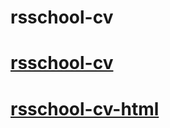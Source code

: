 # rsschool-cv
# [rsschool-cv](https://wallblizzard.github.io/rsschool-cv/cv)
# [rsschool-cv-html](https://wallblizzard.github.io/rsschool-cv/)